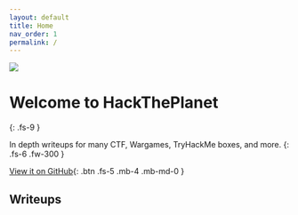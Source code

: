 ```yaml
---
layout: default
title: Home
nav_order: 1
permalink: /
---
```

![](https://i.imgur.com/GedTeTQ.png?4) 

# Welcome to HackThePlanet
{: .fs-9 }

In depth writeups for many CTF, Wargames, TryHackMe boxes, and more. 
{: .fs-6 .fw-300 }

[View it on GitHub](https://github.com/TWinston-66/HackThePlanet){: .btn .fs-5 .mb-4 .mb-md-0 }

## Writeups
